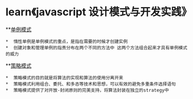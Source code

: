 learn《javascript 设计模式与开发实践》
=========
**[单例模式](https://github.com/FreemenL/js-design_pattern/tree/master/%E5%8D%95%E4%BE%8B%E6%A8%A1%E5%BC%8F)

    
    *  惰性单例是单例模式的重点，是指在需要的时候才创建实例
    *  创建对象和管理单例的指责分布在两个不同的方法中 这两个方法组合起来才具有单例模式的威力
**[策略模式](https://github.com/FreemenL/js-design_pattern/tree/master/%E7%AD%96%E7%95%A5%E6%A8%A1%E5%BC%8F)

    
    *  策略模式的目的就是将算法的实现和算法的使用分离开来
    *  策略模式利用组合、委托、和多态等技术和思想，可以有效的避免多重条件选择语句
    *  策略模式提供了对开放-封闭原则的完美支持，将算法封装在独立的strategy中

